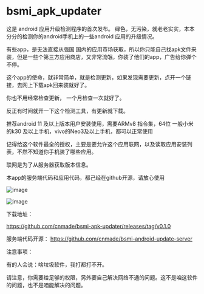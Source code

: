 # bsmi_apk_updater

这是 android 应用升级检测程序的首次发布。
绿色，无污染，就老老实实，本本分分的检测你的android手机上的一些android 应用的升级情况。

有些app，是无法直接从强国 国内的应用市场获取，所以你只能自己找apk文件来装，但是一些个第三方应用商店，又非常流氓，你装了他们的app，广告给你弹个不停。

这个app的使命，就非常简单，就是检测更新，如果发现需要更新，点开一个链接，去网上下载apk回来装就好了。

你也不用经常检查更新，  一个月检查一次就好了。

反正有时间就开一下这个检测工具，有更新就下载。

推荐android 11 及以上版本用户安装使用，需要ARMv8 指令集，64位
一般小米的k30 及以上手机，vivo的Neo3及以上手机，都可以正常使用

记得给这个软件最全的授权，主要是要允许这个应用联网，以及读取应用安装列表，不然不知道你手机装了哪些应用。

联网是为了从服务器获取版本信息。


本app的服务端代码和应用代码，都己经在github开源，请放心使用

![image](https://user-images.githubusercontent.com/278153/117384483-a7d72180-af15-11eb-8fcc-61b5c81cadc7.png)

![image](https://user-images.githubusercontent.com/278153/117384486-ac033f00-af15-11eb-9ce1-7e2c65782161.png)


下载地址：

https://github.com/cnmade/bsmi-apk-updater/releases/tag/v0.1.0

服务端代码开源：
https://github.com/cnmade/bsmi-android-update-server


注意事项：

有的人会说：啥垃圾软件，我打都打不开。

请注意，你需要给足够的权限，另外要自己解决网络不通的问题。这不是咱这软件的问题，也不是咱能解决的问题。
